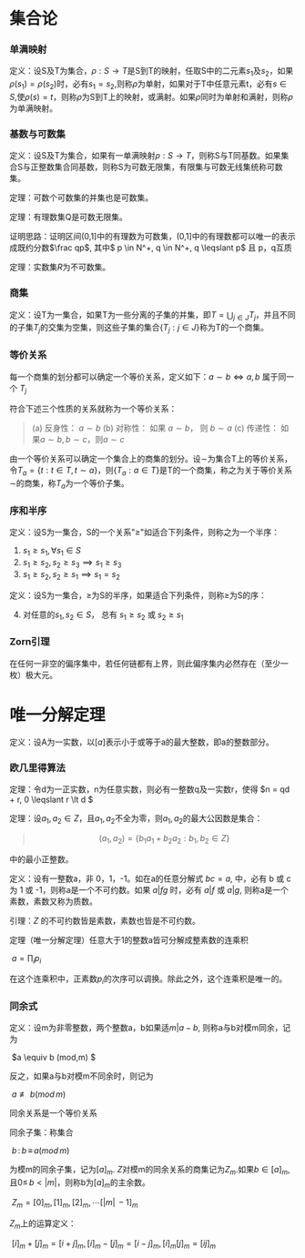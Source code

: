 # 集合论

### 单满映射

定义：设S及T为集合，$\rho:S \to T$是S到T的映射，任取S中的二元素$s_1$及$s_2$，如果$\rho(s_1)=\rho(s_2)$时，必有$s_1=s_2$,则称$\rho$为单射，如果对于T中任意元素t，必有$s \in S$,使$\rho(s)=t$，则称$\rho$为S到T上的映射，或满射。如果$\rho$同时为单射和满射，则称$\rho$为单满映射。

### 基数与可数集

定义：设S及T为集合，如果有一单满映射$\rho:S \to T$，则称S与T同基数。如果集合S与正整数集合同基数，则称S为可数无限集，有限集与可数无线集统称可数集。

定理：可数个可数集的并集也是可数集。

定理：有理数集Q是可数无限集。

证明思路：证明区间(0,1]中的有理数为可数集，(0,1]中的有理数都可以唯一的表示成既约分数$\frac qp$, 其中$ p \in N^+, q \in N^+, q \leqslant p$ 且 p，q互质

定理：实数集$R$为不可数集。

### 商集

定义：设T为一集合，如果T为一些分离的子集的并集，即$T=\bigcup_{j \in J}T_j$，并且不同的子集$T_j$的交集为空集，则这些子集的集合$\{T_j: j \in J\}$称为T的一个商集。

### 等价关系

每一个商集的划分都可以确定一个等价关系，定义如下：$a \sim b \iff a, b$ 属于同一个 $T_j$

符合下述三个性质的关系就称为一个等价关系：

> (a) 反身性：	$a \sim b$
> (b) 对称性：	如果 $a \sim b$， 则 $b \sim a$
> (c) 传递性：	如果$a \sim b, b \sim c$，则$a \sim c$

由一个等价关系可以确定一个集合上的商集的划分。设$\sim$为集合T上的等价关系，令$T_a = \{t: t \in T, t \sim a\}$，则$\{T_a: a \in T\}$是T的一个商集，称之为关于等价关系$\sim$的商集，称$T_a$为一个等价子集。

### 序和半序

定义：设S为一集合，S的一个关系"$\geqslant$"如适合下列条件，则称之为一个半序：

1. $s_1 \geqslant s_1, \forall s_1 \in S$
2. $s_1 \geqslant s_2, s_2 \geqslant s_3 \implies s_1 \geqslant s_3$
3. $s_1 \geqslant s_2, s_2 \geqslant s_1 \implies s_1 = s_2$ 

定义：设S为一集合，$\geqslant$为S的半序，如果适合下列条件，则称$\geqslant$为S的序：

4. 对任意的$s_1, s_2 \in S$， 总有 $s_1 \geqslant s_2$ 或 $s_2 \geqslant s_1$

### Zorn引理

在任何一非空的偏序集中，若任何链都有上界，则此偏序集内必然存在（至少一枚）极大元。



# 唯一分解定理

定义：设A为一实数，以$[a]$表示小于或等于a的最大整数，即a的整数部分。

### 欧几里得算法

定理：令d为一正实数，n为任意实数，则必有一整数q及一实数r，使得 $n = qd + r, 0 \leqslant r \lt d $

定理：设$a_1, a_2 \in Z$，且$a_1, a_2$不全为零，则$a_1, a_2$的最大公因数是集合：

> $$(a_1, a_2) = \{b_1a_1 + b_2a_2: b_1, b_2 \in Z\}$$

中的最小正整数。

定义：设有一整数a，非 0，1，-1。如在a的任意分解式 $bc = a$, 中，必有 b 或 c 为 1 或 -1，则称a是一个不可约数。如果 $a | fg$ 时，必有 $a | f$ 或 $a | g$, 则称a是一个素数，素数又称为质数。

引理：$Z$ 的不可约数皆是素数，素数也皆是不可约数。

定理（唯一分解定理）任意大于1的整数a皆可分解成整素数的连乘积

​		$a = \prod_i{p_i}$

在这个连乘积中，正素数$p_i$的次序可以调换。除此之外，这个连乘积是唯一的。

### 同余式

定义：设m为非零整数，两个整数a，b如果适$m | a - b$, 则称a与b对模m同余，记为

​	$a \equiv b (mod\,m) $

反之，如果a与b对模m不同余时，则记为

​	$a \not\equiv b (mod\,m)$

同余关系是一个等价关系

同余子集：称集合

​	${ b\,:\,b\,\equiv\,a(mod\,m)}$

为模m的同余子集，记为$[a]_m$. $Z$对模m的同余关系的商集记为$Z_m$.如果$b\in[a]_m$,且$0\leq\,b\lt|m|$，则称b为$[a]_m$的主余数。

​	$Z_m = {[0]_m,[1]_m},[2]_m,\cdots[|m|\,-1]_m$

$Z_m$上的运算定义：

​	$[i]_m + [j]_m = [i+j]_m,\,[i]_m-[j]_m=[i-j]_m,\,[i]_m[j]_m=[ij]_m$






